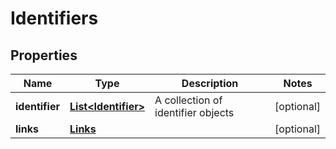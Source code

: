 
# Identifiers

## Properties
Name | Type | Description | Notes
------------ | ------------- | ------------- | -------------
**identifier** | [**List&lt;Identifier&gt;**](Identifier.md) | A collection of identifier objects |  [optional]
**links** | [**Links**](Links.md) |  |  [optional]



